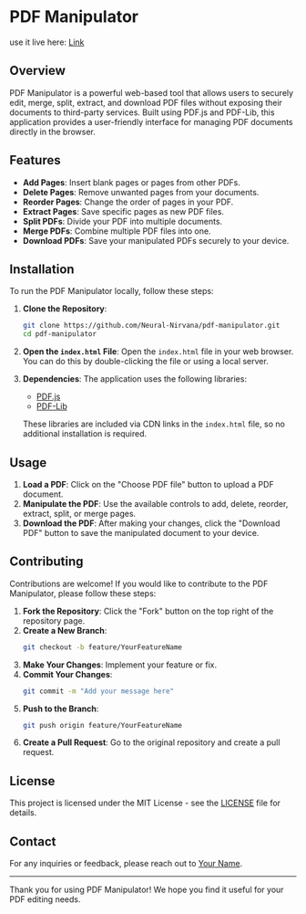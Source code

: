 # PDF Manipulator
use it live here: [Link](https://privpdf.com)
## Overview

PDF Manipulator is a powerful web-based tool that allows users to securely edit, merge, split, extract, and download PDF files without exposing their documents to third-party services. Built using PDF.js and PDF-Lib, this application provides a user-friendly interface for managing PDF documents directly in the browser.

## Features

- **Add Pages**: Insert blank pages or pages from other PDFs.
- **Delete Pages**: Remove unwanted pages from your documents.
- **Reorder Pages**: Change the order of pages in your PDF.
- **Extract Pages**: Save specific pages as new PDF files.
- **Split PDFs**: Divide your PDF into multiple documents.
- **Merge PDFs**: Combine multiple PDF files into one.
- **Download PDFs**: Save your manipulated PDFs securely to your device.

## Installation

To run the PDF Manipulator locally, follow these steps:

1. **Clone the Repository**:
   ```bash
   git clone https://github.com/Neural-Nirvana/pdf-manipulator.git
   cd pdf-manipulator
   ```

2. **Open the `index.html` File**:
   Open the `index.html` file in your web browser. You can do this by double-clicking the file or using a local server.

3. **Dependencies**:
   The application uses the following libraries:
   - [PDF.js](https://mozilla.github.io/pdf.js/)
   - [PDF-Lib](https://pdf-lib.js.org/)

   These libraries are included via CDN links in the `index.html` file, so no additional installation is required.

## Usage

1. **Load a PDF**: Click on the "Choose PDF file" button to upload a PDF document.
2. **Manipulate the PDF**: Use the available controls to add, delete, reorder, extract, split, or merge pages.
3. **Download the PDF**: After making your changes, click the "Download PDF" button to save the manipulated document to your device.

## Contributing

Contributions are welcome! If you would like to contribute to the PDF Manipulator, please follow these steps:

1. **Fork the Repository**: Click the "Fork" button on the top right of the repository page.
2. **Create a New Branch**:
   ```bash
   git checkout -b feature/YourFeatureName
   ```
3. **Make Your Changes**: Implement your feature or fix.
4. **Commit Your Changes**:
   ```bash
   git commit -m "Add your message here"
   ```
5. **Push to the Branch**:
   ```bash
   git push origin feature/YourFeatureName
   ```
6. **Create a Pull Request**: Go to the original repository and create a pull request.

## License

This project is licensed under the MIT License - see the [LICENSE](LICENSE) file for details.

## Contact

For any inquiries or feedback, please reach out to [Your Name](mailto:your.email@example.com).

---

Thank you for using PDF Manipulator! We hope you find it useful for your PDF editing needs.
